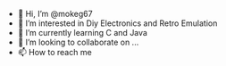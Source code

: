 - 👋 Hi, I’m @mokeg67
- 👀 I’m interested in Diy Electronics and Retro Emulation
- 🌱 I’m currently learning C and Java
- 💞️ I’m looking to collaborate on ...
- 📫 How to reach me

<!---
mokeg67/mokeg67 is a ✨ special ✨ repository because its `README.md` (this file) appears on your GitHub profile.
You can click the Preview link to take a look at your changes.
--->
